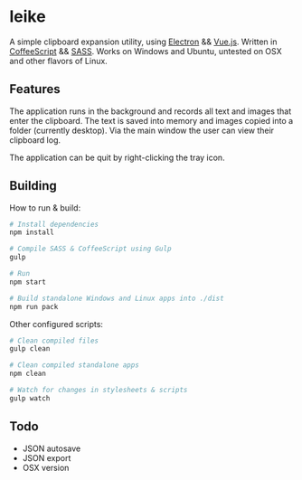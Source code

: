 # leike
A simple clipboard expansion utility, using [Electron](https://github.com/atom/electron) && [Vue.js](https://github.com/vuejs/vue). Written in [CoffeeScript](https://github.com/jashkenas/coffeescript) && [SASS](https://github.com/sass/sass). Works on Windows and Ubuntu, untested on OSX and other flavors of Linux.

## Features

The application runs in the background and records all text and images that enter the clipboard. The text is saved into memory and images copied into a folder (currently desktop). Via the main window the user can view their clipboard log.

The application can be quit by right-clicking the tray icon.

## Building

How to run & build:

```sh
# Install dependencies
npm install

# Compile SASS & CoffeeScript using Gulp
gulp

# Run
npm start

# Build standalone Windows and Linux apps into ./dist
npm run pack
```

Other configured scripts:

```sh
# Clean compiled files
gulp clean

# Clean compiled standalone apps
npm clean

# Watch for changes in stylesheets & scripts
gulp watch
```

## Todo

* JSON autosave
* JSON export
* OSX version
